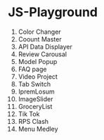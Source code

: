 # JS-Playground
 
1. Color Changer
2. Coount Master
3. API Data Displayer
4. Review Carousal
5. Model Popup
6. FAQ page
7. Video Project
8. Tab Switch
9. IpremLosum
10. ImageSlider
11. GroceryList
12. Tik Tok
13. RPS Clash
14. Menu Medley
